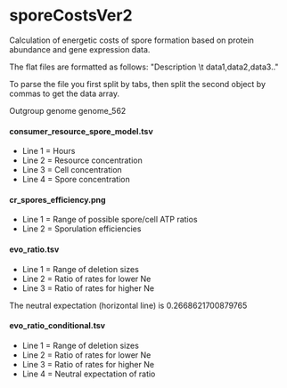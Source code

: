 # sporeCostsVer2
Calculation of energetic costs of spore formation based on protein abundance and gene expression data. 



The flat files are formatted as follows:
"Description \t data1,data2,data3.."

To parse the file you first split by tabs, then split the second object by commas to get the data array.

Outgroup genome genome_562


#### consumer_resource_spore_model.tsv
- Line 1 = Hours
- Line 2 = Resource concentration
- Line 3 = Cell concentration
- Line 4 = Spore concentration


#### cr_spores_efficiency.png 
- Line 1 = Range of possible spore/cell ATP ratios
- Line 2 = Sporulation efficiencies




#### evo_ratio.tsv
- Line 1 = Range of deletion sizes
- Line 2 = Ratio of rates for lower Ne
- Line 3 = Ratio of rates for higher Ne

The neutral expectation (horizontal line) is 0.2668621700879765


#### evo_ratio_conditional.tsv
- Line 1 = Range of deletion sizes
- Line 2 = Ratio of rates for lower Ne
- Line 3 = Ratio of rates for higher Ne
- Line 4 = Neutral expectation of ratio




